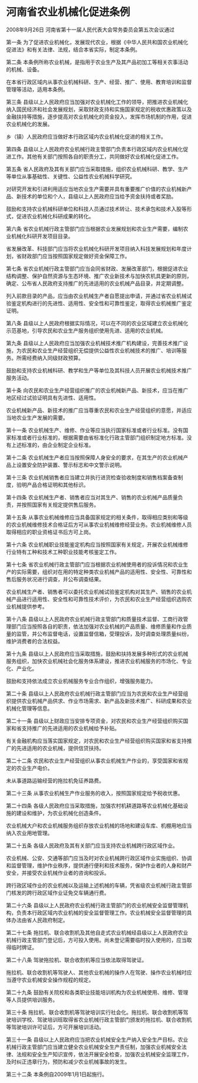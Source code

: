 # 河南省农业机械化促进条例

2008年9月26日 河南省第十一届人民代表大会常务委员会第五次会议通过



第一条 为了促进农业机械化，发展现代农业，根据《中华人民共和国农业机械化促进法》和有关法律、法规，结合本省实际，制定本条例。

第二条 本条例所称农业机械，是指用于农业生产及其产品初加工等相关农事活动的机械、设备。

在本省行政区域内从事农业机械科研、生产、经营、推广、使用、教育培训和监督管理等活动，适用本条例。

第三条 县级以上人民政府应当加强对农业机械化工作的领导，把推进农业机械化纳入国民经济和社会发展规划，采取财政支持和实施国家规定的税收优惠政策以及金融扶持等措施，逐步提高对农业机械化的资金投入，发挥市场机制的作用，促进农业机械化的发展。

乡（镇）人民政府应当做好本行政区域内农业机械化促进的相关工作。

第四条 县级以上人民政府农业机械行政主管部门负责本行政区域内农业机械化促进工作。其他有关部门按照各自的职责分工，共同做好农业机械化促进工作。

第五条 省人民政府及其有关部门应当采取措施，组织农业机械科研、教学、生产等单位从事基础性、关键性、公益性农业机械科学研究。

对研究开发和引进利用适应当地农业生产需要并具有重要推广价值的农业机械新产品、新技术的单位和个人，县级以上人民政府应当给予资金扶持或者奖励。

鼓励和支持农业机械科研单位和科技人员通过技术转让、技术承包和技术入股等形式，促进农业机械化科研成果的转化。

第六条 省农业机械行政主管部门应当根据农业发展规划和农业生产需要，编制农业机械化科研开发项目目录。

省发展改革、科技部门应当将农业机械化科研开发项目纳入科技发展规划和年度计划，省财政部门应当按照国家规定做好资金保障工作。

第七条 省农业机械行政主管部门应当会同省财政、发展改革部门，根据促进农业结构调整、保护自然资源与生态环境、推广农业新技术与加快农机具更新的原则，确定、公布省人民政府支持推广的先进适用的农业机械产品目录，并定期调整。

列入前款目录的产品，应当由农业机械生产者自愿提出申请，并通过省农业机械试验鉴定机构进行的先进性、适用性、安全性和可靠性鉴定，取得农业机械推广鉴定证明。

第八条 县级以上人民政府根据实际情况，可以在不同的农业区域建立农业机械化示范基地，引导农民和农业生产服务组织使用先进、适用的农业机械。

第九条 县级以上人民政府应当加强农业机械技术推广机构建设，完善技术推广设施，为农民和农业生产经营组织无偿提供公益性农业机械技术的推广、培训等服务。所需经费纳入同级财政预算。

鼓励和支持农业机械科研、教学和生产等单位及其科技人员开展农业机械技术推广服务活动。

第十条 向农民和农业生产经营组织推广的农业机械新产品、新技术，应当在推广地区经过试验证明具有先进性、适用性。

农业机械新产品、新技术的推广应当尊重农民和农业生产经营组织的意愿，并适应当地农业生产发展的需要。

第十一条 农业机械生产、维修、作业等应当执行国家标准或者行业标准。没有国家标准或者行业标准的，根据需要由省标准化行政主管部门组织制定地方标准。没有上述标准的，由企业制定企业标准。

第十二条 农业机械生产者应当按照保障人身安全的要求，在其生产的农业机械产品上设置安全防护装置、警示标志和中文警示说明。

第十三条 农业机械销售者应当建立并执行进货检查验收制度和销售档案备查制度，验明产品合格证明和其他标识。

第十四条 农业机械生产者、销售者应当对其生产、销售的农业机械产品质量负责，并按照国家有关规定提供售后服务。

第十五条 从事农业机械维修应当具备国家规定的相关条件，取得相应类别和等级的农业机械维修技术合格证后方可从事农业机械维修经营业务。农业机械维修人员取得相应的职业资格证书后方可上岗。

第十六条 农业机械职业技能鉴定机构应当按照国家有关规定，开展农业机械维修行业特有工种和技术工种职业技能考核鉴定工作。

第十七条 省农业机械行政主管部门应当根据农业机械使用者的投诉情况和农业生产的实际需要，组织对在用的特定种类农业机械产品的适用性、安全性、可靠性和售后服务状况进行调查，并公布调查结果。

农业机械生产者、销售者可以委托农业机械试验鉴定机构对其生产、销售的农业机械产品进行适用性、安全性和可靠性技术评价，为农民和农业生产经营组织选购农业机械提供参考。

第十八条 县级以上人民政府农业机械行政主管部门和质量技术监督、工商行政管理部门应当按照各自的职责，依法加强对农业机械的产品质量、维修质量和作业质量的监管，并公布监督电话，设置监督信箱，受理投诉，及时调查处理质量纠纷，维护消费者的合法权益。

第十九条 县级以上人民政府应当采取措施，鼓励和扶持发展多种形式的农业机械服务组织，加快农业机械社会化服务体系建设，推进农业机械服务的市场化、专业化、产业化。

鼓励和支持依法成立农业机械服务专业合作组织，增强服务能力。

第二十条 县级以上人民政府农业机械行政主管部门应当为农民和农业生产经营组织提供农业机械产品供求、作业市场需求、新产品及新技术推广、科研成果和农业机械化管理等信息。

第二十一条 县级以上财政应当安排专项资金，对农民和农业生产经营组织购买国家和省支持推广的先进适用的农业机械给予补贴。

有关金融机构应当落实国家规定，对农民和农业生产经营组织购买国家和省支持推广的先进适用的农业机械，提供信贷扶持。

第二十二条 农民和农业生产经营组织从事农业机械生产作业的，享受国家和省规定的农业生产电价。

未从事道路运输经营的拖拉机免征养路费。

第二十三条 从事农业机械生产作业服务的收入，按照国家规定给予税收优惠。

第二十四条 各级人民政府应当采取措施，加强农村机耕道路等农业机械化基础设施的建设和维护，为农业机械化创造条件。

农业机械大户和农业机械服务组织存放农业机械的场地和建设车库、机棚用地应当纳入农业用地管理。

第二十五条 各级人民政府及其有关部门应当支持农业机械跨行政区域作业。

农业机械、公安、交通等部门应当及时对农业机械跨行政区域作业实施组织、协调和监督管理，维护作业秩序，提供通行便利和技术服务，保护作业者的人身和财产安全，并接受农业机械作业者的咨询和投诉。

跨行政区域作业的农业机械以及运输上述机械的车辆，凭省级农业机械行政主管部门核发的跨行政区域作业证免交车辆通行费。

第二十六条 县级以上人民政府农业机械行政主管部门的农业机械安全监督管理机构，负责本行政区域内农业机械的安全监督管理工作。农业机械安全监督管理的具体办法由省人民政府制定。

第二十七条 拖拉机、联合收割机及其他自走式农业机械经县级以上人民政府农业机械行政主管部门登记后，方可投入使用。尚未登记需要临时投入使用的，应当取得临时牌证。

第二十八条 驾驶拖拉机、联合收割机等应当依法取得驾驶证。

拖拉机、联合收割机等驾驶人、其他农业机械的操作人在驾驶、操作农业机械时应当遵守农业机械安全操作规程的规定。

第二十九条 鼓励有关院校和各类职业技能培训机构为农业机械使用、维修、管理等人员提供培训服务。

第三十条 拖拉机、联合收割机等驾驶培训实行社会化。拖拉机、联合收割机等驾驶培训学校、驾驶培训班取得省农业机械行政主管部门颁发的拖拉机、联合收割机等驾驶培训许可证后，方可开展培训活动。

第三十一条 县级以上人民政府应当把农业机械安全生产纳入安全生产目标。农业机械行政主管部门应当建立健全农业机械安全生产责任制，加强农业机械安全法律、法规和安全生产知识宣传，依法开展安全检查，加强农业机械安全监理工作，及时纠正违章行为，预防和减少农业机械事故的发生。

第三十二条 本条例自2009年1月1日起施行。